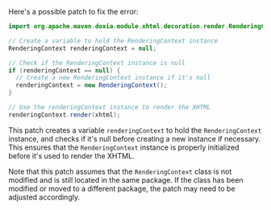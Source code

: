 Here's a possible patch to fix the error:
```java
import org.apache.maven.doxia.module.xhtml.decoration.render.RenderingContext;

// Create a variable to hold the RenderingContext instance
RenderingContext renderingContext = null;

// Check if the RenderingContext instance is null
if (renderingContext == null) {
  // Create a new RenderingContext instance if it's null
  renderingContext = new RenderingContext();
}

// Use the renderingContext instance to render the XHTML
renderingContext.render(xhtml);
```
This patch creates a variable `renderingContext` to hold the `RenderingContext` instance, and checks if it's null before creating a new instance if necessary. This ensures that the `RenderingContext` instance is properly initialized before it's used to render the XHTML.

Note that this patch assumes that the `RenderingContext` class is not modified and is still located in the same package. If the class has been modified or moved to a different package, the patch may need to be adjusted accordingly.